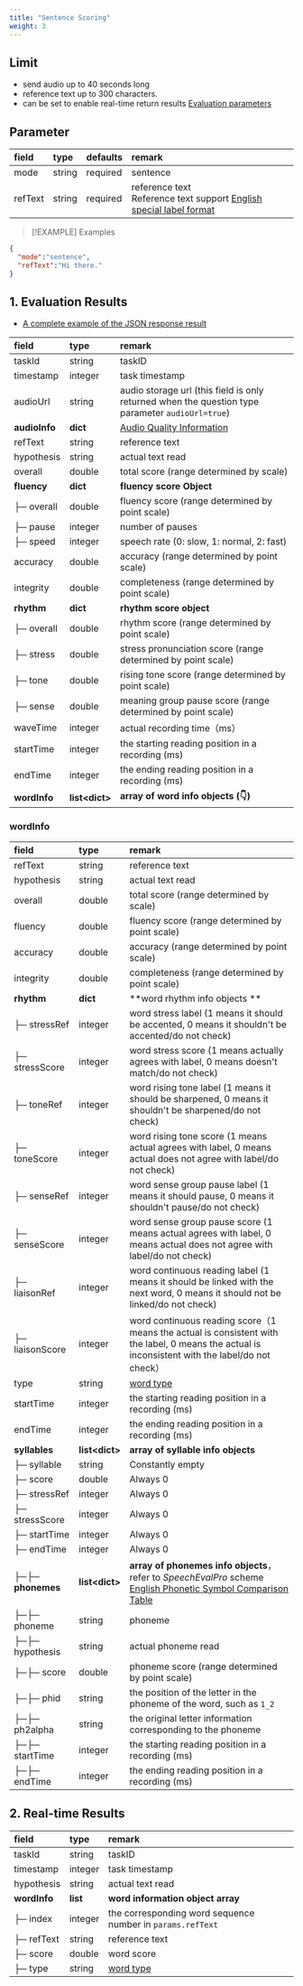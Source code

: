 ```yaml
---
title: "Sentence Scoring"
weight: 3
---
```



## Limit

- send audio up to 40 seconds long 
- reference text up to 300 characters.
- can be set to enable real-time return results [Evaluation parameters](mode/common.md)

## Parameter

| **field** | **type** | **defaults** | **remark**                                                                                         |
|:----------|:---------|:-------------|:---------------------------------------------------------------------------------------------------|
| mode      | string   | required     | sentence                                                                                           |
| refText   | string   | required     | reference text <br />Reference text support [English special label format](datadict/annotation-en) |

> [!EXAMPLE] Examples
>
> 

```json
{
  "mode":"sentence",
  "refText":"Hi there."
}
```

## 1. Evaluation Results

- [A complete example of the JSON response result](mode/en-basic/sentence-result)

| **field**      | **type**          | **remark**                                                                                       |
|:---------------|:------------------|:-------------------------------------------------------------------------------------------------|
| taskId         | string            | taskID                                                                                           |
| timestamp      | integer           | task timestamp                                                                                   |
| audioUrl       | string            | audio storage url (this field is only returned when the question type parameter `audioUrl=true`) |
| **audioInfo**  | **dict**          | [Audio Quality Information](mode/common)                                                         |
| refText        | string            | reference text                                                                                   |
| hypothesis     | string            | actual text read                                                                                 |
| overall        | double            | total score (range determined by scale)                                                          |
| **fluency**    | **dict**          | **fluency score Object**                                                                         |
| ├─ overall     | double            | fluency score (range determined by point scale)                                                  |
| ├─ pause       | integer           | number of pauses                                                                                 |
| ├─ speed       | integer           | speech rate (0: slow, 1: normal, 2: fast)                                                        |
| accuracy       | double            | accuracy (range determined by point scale)                                                       |
| integrity      | double            | completeness (range determined by point scale)                                                   |
| **rhythm**     | **dict**          | **rhythm score object**                                                                          |
| ├─ overall     | double            | rhythm score (range determined by point scale)                                                   |
| ├─ stress      | double            | stress pronunciation score (range determined by point scale)                                     |
| ├─ tone        | double            | rising tone score (range determined by point scale)                                              |
| ├─ sense       | double            | meaning group pause score (range determined by point scale)                                      |
| waveTime       | integer           | actual recording time（ms）                                                                        |
| startTime      | integer           | the starting reading position in a recording (ms)                                                |
| endTime        | integer           | the ending reading position in a recording (ms)                                                  |
| **wordInfo**   | **list\<dict\>**  | **array of word info objects (👇)**                                                              |

### wordInfo

| **field**          | **type**          | **remark**                                                                                                                                     |
|:-------------------|:------------------|:-----------------------------------------------------------------------------------------------------------------------------------------------|
| refText            | string            | reference text                                                                                                                                 |
| hypothesis         | string            | actual text read                                                                                                                               |
| overall            | double            | total score (range determined by scale)                                                                                                        |
| fluency            | double            | fluency score (range determined by point scale)                                                                                                |
| accuracy           | double            | accuracy (range determined by point scale)                                                                                                     |
| integrity          | double            | completeness (range determined by point scale)                                                                                                 |
| **rhythm**         | **dict**          | **word rhythm info objects **                                                                                                                  |
| ├─ stressRef       | integer           | word stress label (1 means it should be accented, 0 means it shouldn't be accented/do not check)                                               |
| ├─ stressScore     | integer           | word stress score (1 means actually agrees with label, 0 means doesn't match/do not check)                                                     |
| ├─ toneRef         | integer           | word rising tone label (1 means it should be sharpened, 0 means it shouldn't be sharpened/do not check)                                        |
| ├─ toneScore       | integer           | word rising tone score (1 means actual agrees with label, 0 means actual does not agree with label/do not check)                               |
| ├─ senseRef        | integer           | word sense group pause label (1 means it should pause, 0 means it shouldn't pause/do not check)                                                |
| ├─ senseScore      | integer           | word sense group pause score (1 means actual agrees with label, 0 means actual does not agree with label/do not check)                         |
| ├─ liaisonRef      | integer           | word continuous reading label (1 means it should be linked with the next word, 0 means it should not be linked/do not check)                   |
| ├─ liaisonScore    | integer           | word continuous reading score（1 means the actual is consistent with the label, 0 means the actual is inconsistent with the label/do not check） |
| type               | string            | [word type](datadict/other)                                                                                                                    |
| startTime          | integer           | the starting reading position in a recording (ms)                                                                                              |
| endTime            | integer           | the ending reading position in a recording (ms)                                                                                                |
| **syllables**      | **list\<dict\>**  | **array of syllable info objects**                                                                                                             |
| ├─ syllable        | string            | Constantly empty                                                                                                                               |
| ├─ score           | double            | Always 0                                                                                                                                       |
| ├─ stressRef       | integer           | Always 0                                                                                                                                       |
| ├─ stressScore     | integer           | Always 0                                                                                                                                       |
| ├─ startTime       | integer           | Always 0                                                                                                                                       |
| ├─ endTime         | integer           | Always 0                                                                                                                                       |
| ├─├─ **phonemes**  | **list\<dict\>**  | **array of phonemes info objects**， refer to *SpeechEvalPro* scheme [English Phonetic Symbol Comparison Table](datadict/phoneme)               |
| ├─├─ phoneme       | string            | phoneme                                                                                                                                        |
| ├─├─ hypothesis    | string            | actual phoneme read                                                                                                                            |
| ├─├─ score         | double            | phoneme score (range determined by point scale)                                                                                                |
| ├─├─ phid          | string            | the position of the letter in the phoneme of the word, such as `1_2`                                                                           |
| ├─├─ ph2alpha      | string            | the original letter information corresponding to the phoneme                                                                                   |
| ├─├─ startTime     | integer           | the starting reading position in a recording (ms)                                                                                              |
| ├─├─ endTime       | integer           | the ending reading position in a recording (ms)                                                                                                |

## 2. Real-time Results

| **field**     | **type**  | **remark**                                                  |
|:--------------|:----------|:------------------------------------------------------------|
| taskId        | string    | taskID                                                      |
| timestamp     | integer   | task timestamp                                              |
| hypothesis    | string    | actual text read                                            |
| **wordInfo**  | **list**  | **word information object array**                           |
| ├─ index      | integer   | the corresponding word sequence number in `params.refText`  |
| ├─ refText    | string    | reference text                                              |
| ├─ score      | double    | word score                                                  |
| ├─ type       | string    | [word type](datadict/other)                                 |